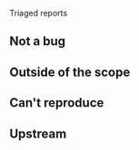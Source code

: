 Triaged reports

Not a bug
---------

Outside of the scope
--------------------


Can't reproduce
---------------

Upstream
--------
